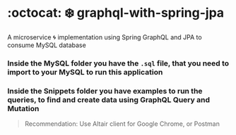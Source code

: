 # :octocat: :snowflake: graphql-with-spring-jpa
A microservice :cyclone: implementation using Spring GraphQL and JPA to consume MySQL database 

### Inside the MySQL folder you have the `.sql` file, that you need to import to your MySQL to run this application

### Inside the Snippets folder you have examples to run the queries, to find and create data using GraphQL Query and Mutation
> Recommendation: Use Altair client for Google Chrome, or Postman
